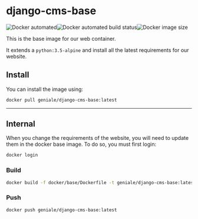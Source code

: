 # django-cms-base

![Docker automated](https://img.shields.io/docker/cloud/automated/geniale/django-cms-base.svg)![Docker automated build status](https://img.shields.io/docker/cloud/build/geniale/django-cms-base.svg)![Docker image size](https://img.shields.io/microbadger/image-size/geniale/django-cms-base/latest.svg)


This is the base image for our web container.

It extends a `python:3.5-alpine` and install all the latest requirements for our website.


## Install

You can install the image using:

```bash
docker pull geniale/django-cms-base:latest
```

---

## Internal

When you change the requirements of the website, you will need to update them in the
docker base image. To do so, you must first login:

```bash
docker login
```

### Build

```bash
docker build -f docker/base/Dockerfile -t geniale/django-cms-base:latest .
```

### Push

```bash
docker push geniale/django-cms-base:latest
```
